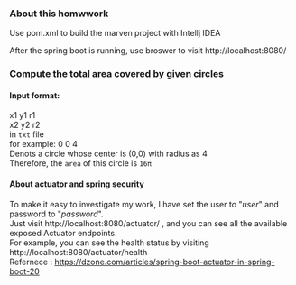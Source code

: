 ### About this homwwork
Use pom.xml to build the marven project with Intellj IDEA

After the spring boot is running, use broswer to visit http://localhost:8080/

### Compute the total area covered by given circles

#### Input format:

x1 y1 r1<br>
x2 y2 r2<br>
in `txt` file <br>
for example: 0 0 4<br>
Denots a circle whose center is (0,0) with radius as 4<br>
Therefore, the `area` of this circle is `16π` <br>

#### About actuator and spring security
To make it easy to investigate my work, I have set the user to "*user*" and password to "*password*". <br>
Just visit http://localhost:8080/actuator/ , and you can see all the available exposed Actuator endpoints.<br>
For example, you can see the health status by visiting http://localhost:8080/actuator/health <br>
Refernece : https://dzone.com/articles/spring-boot-actuator-in-spring-boot-20 <br>
